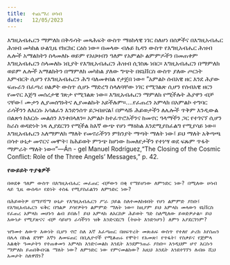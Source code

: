 ```yaml
---
title:  ተጨማሪ ሀሳብ
date:   12/05/2023
---
```


እግዚአብሔርን ማምለክ በቅዱሳት መጻሕፍት ውስጥ ማዕከላዊ ነገር ስለሆነ በሰዎችና በእግዚአብሔር ሕዝብ መካከል ሁልጊዜ የክርክር ርዕስ ነው። በመላው ብሉይ ኪዳን ውስጥ የእግዚአብሔር ሕዝብ ሌሎች አማልክትን ስላመለኩ ወይም የአህዛብን ዓለም የአምልኮ ልምምዶችን በመጠቀም እግዚአብሔርን ስላመለኩ ነቢያት የእግዚአብሔርን ሕዝብ ሲገስጹ ነበር። እግዚአብሔርን በማምለክ ወይም ሌሎች አማልክትን በማምለክ መካከል ያለው ግጭት በዩኒቨርስ ውስጥ ያለው ጦርነት እምብርት ሲሆን የእግዚአብሔርን ሕግ ባለመቀበል የታጀበ ነው። “አምልኮ ሰብአዊ ዘር እንደ ሕያው ፍጡራን በፈጣሪ ሀልዎት ውስጥ ሲሆኑ ማድረግ ስላለባቸው ነገር የሚገልጽ ሲሆን የሰብአዊ ዘርን የመኖር እጅግ መሰረታዊ ገጽታ የሚገልጽ ነው። እግዚአብሔርን ማምለክ የሚችሉት ሕያዋን ብቻ ናቸው፤ ሙታን ሊያመሰግኑትና ሊያመልኩት አይችሉም።....የፈጠረን አምላክ በአምልኮ ተግባር ራሳችንን ለእርሱ አሳልፈን እንድንሰጥ ይጋብዘናል፤ በምላሹ ሕይወታችን ለሌሎች ጥቅም እንዲውል በልጽጎ ከእርሱ መልሰን እንቀበላለን። አምልኮ ከተፈጥሮአችንና ከመኖር ዓላማችን ጋር የተገናኘ ሲሆን ከራስ ወዳድነት ነጻ ሊያደርገን የሚችል ከእኛ ውጭ የሆነ ማዕከል እንደሚያስፈልግ የሚያሳይ ነው። እግዚአብሔርን አለማምለክ ማለት የመኖራችንን ምክንያት ማጣት ማለት ነው፤ ይህ ማለት አቅጣጫ በሳተ ሁኔታ መኖርና መሞት፣ ከሕይወት ምንጭ ከሆነው ከመለየታችን የተነሣ ወደ ፍጹም ጥፋት ማምራት ማለት ነው።”—Án - gel Manuel Rodríguez,“The Closing of the Cosmic Conflict: Role of the Three Angels’ Messages,” p. 42.

**የውይይት ጥያቄዎች**

`በወደቀ ዓለም ውስጥ በእግዚአብሔር መፈጠር ብቻውን በቂ የማይሆነው ለምንድር ነው? በሚለው ሀሳብ ላይ ጊዜ ውሰዱ። የድነት ተስፋ የሚያስፈልገን ለምንድር ነው?`

`በሕይወትዎ በማያሻማ ሁኔታ የእግዚአብሔርን ሥራ ኃይል ስለተመለከቱበት የሆነ ልምምድ ያስቡ፤ የእግዚአብሔርን ፍቅር በግልዎ ያሳየዎትን ልምምድ ማለት ነው። ከዚያም ይህ አምላክ መላውን ዩኒቨርስ የፈጠረ አምላክ መሆኑን ልብ ይበሉ! ይህ አምላክ ለእርስዎ ሕይወት ግድ ስለሚለው ይወድዎታል። ይህ እውነታ የሚያጽናና ብቻ ሳይሆን ራሳችንን ዝቅ እንድናደርግ (ትሁት እንድንሆን) ለምን አያደርገንም?`

`ዝግመተ ለውጥ እውነት ቢሆን ኖሮ ስለ እኛ አፈጣጠር በዘፍጥረት መጽሐፍ ውስጥ የተለየ ታሪክ እየሰጠን በሌላ በኩል ደግሞ እኛን ለመፍጠር በቢሊዮኖች የሚቆጠሩ የሞት፣ የአመጽ፣ የጥፋት፣ የስቃይና የጅምላ እልቂት ዓመታትን የተጠቀመን አምላክ እንድናመልክ እንዴት እንደምንጠራ ያስቡ። እንዲህም ሆኖ እርሱን ማምለክ ይጠበቅብናል ማለት ነው? ለምንድር ነው የምናመልከው? እዚህ እንዴት እንደተገኘን ለብዙ ሺህ አመታት ስለዋሸን?`